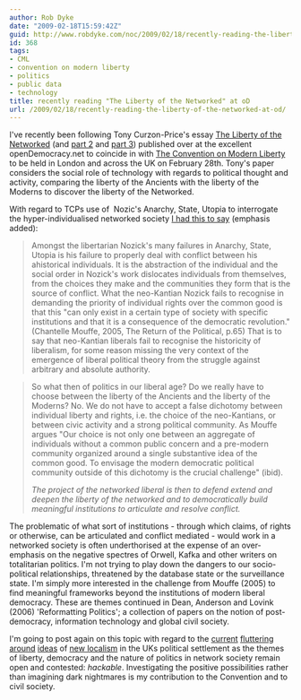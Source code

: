 ```yaml
---
author: Rob Dyke
date: "2009-02-18T15:59:42Z"
guid: http://www.robdyke.com/noc/2009/02/18/recently-reading-the-liberty-of-the-networked-at-od/
id: 368
tags:
- CML
- convention on modern liberty
- politics
- public data
- technology
title: recently reading "The Liberty of the Networked" at oD
url: /2009/02/18/recently-reading-the-liberty-of-the-networked-at-od/
---
```

I've recently been following Tony Curzon-Price's essay [The Liberty of the Networked](http://www.opendemocracy.net/article/email/the-liberty-of-the-networked-part-1) (and [part 2](http://www.opendemocracy.net/article/email/the-liberty-of-the-networked-pt-2) and [part 3](http://www.opendemocracy.net/article/email/the-freedom-of-the-networked-pt-3)) published over at the excellent openDemocracy.net to coincide in with [The Convention on Modern Liberty](http://www.modernliberty.net/) to be held in London and across the UK on February 28th. Tony's paper considers the social role of technology with regards to political thought and activity, comparing the liberty of the Ancients with the liberty of the Moderns to discover the liberty of the Networked.

With regard to TCPs use of  Nozic's Anarchy, State, Utopia to interrogate the hyper-individualised networked society [I had this to say](http://www.opendemocracy.net/article/email/the-liberty-of-the-networked-pt-2#comment-492928) (emphasis added):

> Amongst the libertarian Nozick's many failures in Anarchy, State, Utopia is his failure to properly deal with conflict between his ahistorical individuals. It is the abstraction of the individual and the social order in Nozick's work dislocates individuals from themselves, from the choices they make and the communities they form that is the source of conflict. What the neo-Kantian Nozick fails to recognise in demanding the priority of individual rights over the common good is that this "can only exist in a certain type of society with specific institutions and that it is a consequence of the democratic revolution." (Chantelle Mouffe, 2005, The Return of the Political, p.65) That is to say that neo-Kantian liberals fail to recognise the historicity of liberalism, for some reason missing the very context of the emergence of liberal political theory from the struggle against arbitrary and absolute authority.

> So what then of politics in our liberal age? Do we really have to choose between the liberty of the Ancients and the liberty of the Moderns? No. We do not have to accept a false dichotomy between individual liberty and rights, i.e. the choice of the neo-Kantians, or between civic activity and a strong political community. As Mouffe argues "Our choice is not only one between an aggregate of individuals without a common public concern and a pre-modern community organized around a single substantive idea of the common good. To envisage the modern democratic political community outside of this dichotomy is the crucial challenge" (ibid).
>
> _The project of the networked liberal is then to defend extend and deepen the liberty of the networked and to democratically build meaningful institutions to articulate and resolve conflict._

The problematic of what sort of institutions - through which claims, of rights or otherwise, can be articulated and conflict mediated - would work in a networked society is often underthorised at the expense of an over-emphasis on the negative spectres of Orwell, Kafka and other writers on totalitarian politics. I'm not trying to play down the dangers to our socio-political relationships, threatened by the database state or the surveillance state. I'm simply more interested in the challenge from Mouffe (2005) to find meaningful frameworks beyond the institutions of modern liberal democracy. These are themes continued in Dean, Anderson and Lovink (2006) 'Reformatting Politics'; a collection of papers on the notion of post-democracy, information technology and global civil society.

I'm going to post again on this topic with regard to the [current](http://www.conservatives.com/News/News_stories/2009/02/Its_time_to_transfer_power_from_the_central_state_to_local_people.aspx) [fluttering](http://www.conservatives.com/News/Articles/2008/12/David_Cameron_A_radical_power_shift.aspx) [around](http://www.labour.org.uk/local_government1) [ideas](http://www.communities.gov.uk/corporate/) of [new localism](http://blog.localdemocracy.org.uk/2009/02/09/how-close-is-local/) in the UKs political settlement as the themes of liberty, democracy and the nature of politics in network society remain open and contested: _hackable_. Investigating the positive possibilities rather than imagining dark nightmares is my contribution to the Convention and to civil society.
